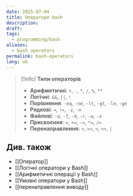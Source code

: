 ```yaml
---
date: 2025-07-04
title: Оператори bash
description: 
draft: 
tags:
  - programming/bash
aliases:
  - bash operators
permalink: bash-operators
lang: uk
---
```


> [!info] **Типи операторів**
> - **Арифметичні**: `+`, `-`, `*`, `/`, `%`, `**`
> - **Логічні**: `&&`, `||`, `!`
> - **Порівняння**: `-eq`, `-ne`, `-lt`, `-gt`, `-le`, `-ge`
> - **Рядкові**: `=`, `!=`, `-z`, `-n`
> - **Файлові**: `-e`, `-f`, `-d`, `-r`, `-w`, `-x`
> - **Присвоєння**: `=`, `+=`, `-=`, `*=`, `/=`
> - **Перенаправлення**: `>`, `>>`, `<`, `<<`, `|`

## Див. також

- [[Оператор]]
- [[Логічні оператори у Bash]]
- [[Арифметичні операції у Bash]]
- [[Умовні оператори у Bash]]
- [[перенаправлення виводу]]

